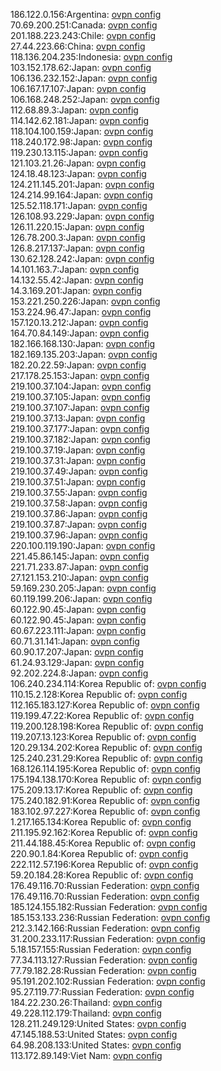 186.122.0.156:Argentina: [ovpn config](vpn/186_122_0_156.ovpn)  
70.69.200.251:Canada: [ovpn config](vpn/70_69_200_251.ovpn)  
201.188.223.243:Chile: [ovpn config](vpn/201_188_223_243.ovpn)  
27.44.223.66:China: [ovpn config](vpn/27_44_223_66.ovpn)  
118.136.204.235:Indonesia: [ovpn config](vpn/118_136_204_235.ovpn)  
103.152.178.62:Japan: [ovpn config](vpn/103_152_178_62.ovpn)  
106.136.232.152:Japan: [ovpn config](vpn/106_136_232_152.ovpn)  
106.167.17.107:Japan: [ovpn config](vpn/106_167_17_107.ovpn)  
106.168.248.252:Japan: [ovpn config](vpn/106_168_248_252.ovpn)  
112.68.89.3:Japan: [ovpn config](vpn/112_68_89_3.ovpn)  
114.142.62.181:Japan: [ovpn config](vpn/114_142_62_181.ovpn)  
118.104.100.159:Japan: [ovpn config](vpn/118_104_100_159.ovpn)  
118.240.172.98:Japan: [ovpn config](vpn/118_240_172_98.ovpn)  
119.230.13.115:Japan: [ovpn config](vpn/119_230_13_115.ovpn)  
121.103.21.26:Japan: [ovpn config](vpn/121_103_21_26.ovpn)  
124.18.48.123:Japan: [ovpn config](vpn/124_18_48_123.ovpn)  
124.211.145.201:Japan: [ovpn config](vpn/124_211_145_201.ovpn)  
124.214.99.164:Japan: [ovpn config](vpn/124_214_99_164.ovpn)  
125.52.118.171:Japan: [ovpn config](vpn/125_52_118_171.ovpn)  
126.108.93.229:Japan: [ovpn config](vpn/126_108_93_229.ovpn)  
126.11.220.15:Japan: [ovpn config](vpn/126_11_220_15.ovpn)  
126.78.200.3:Japan: [ovpn config](vpn/126_78_200_3.ovpn)  
126.8.217.137:Japan: [ovpn config](vpn/126_8_217_137.ovpn)  
130.62.128.242:Japan: [ovpn config](vpn/130_62_128_242.ovpn)  
14.101.163.7:Japan: [ovpn config](vpn/14_101_163_7.ovpn)  
14.132.55.42:Japan: [ovpn config](vpn/14_132_55_42.ovpn)  
14.3.169.201:Japan: [ovpn config](vpn/14_3_169_201.ovpn)  
153.221.250.226:Japan: [ovpn config](vpn/153_221_250_226.ovpn)  
153.224.96.47:Japan: [ovpn config](vpn/153_224_96_47.ovpn)  
157.120.13.212:Japan: [ovpn config](vpn/157_120_13_212.ovpn)  
164.70.84.149:Japan: [ovpn config](vpn/164_70_84_149.ovpn)  
182.166.168.130:Japan: [ovpn config](vpn/182_166_168_130.ovpn)  
182.169.135.203:Japan: [ovpn config](vpn/182_169_135_203.ovpn)  
182.20.22.59:Japan: [ovpn config](vpn/182_20_22_59.ovpn)  
217.178.25.153:Japan: [ovpn config](vpn/217_178_25_153.ovpn)  
219.100.37.104:Japan: [ovpn config](vpn/219_100_37_104.ovpn)  
219.100.37.105:Japan: [ovpn config](vpn/219_100_37_105.ovpn)  
219.100.37.107:Japan: [ovpn config](vpn/219_100_37_107.ovpn)  
219.100.37.13:Japan: [ovpn config](vpn/219_100_37_13.ovpn)  
219.100.37.177:Japan: [ovpn config](vpn/219_100_37_177.ovpn)  
219.100.37.182:Japan: [ovpn config](vpn/219_100_37_182.ovpn)  
219.100.37.19:Japan: [ovpn config](vpn/219_100_37_19.ovpn)  
219.100.37.31:Japan: [ovpn config](vpn/219_100_37_31.ovpn)  
219.100.37.49:Japan: [ovpn config](vpn/219_100_37_49.ovpn)  
219.100.37.51:Japan: [ovpn config](vpn/219_100_37_51.ovpn)  
219.100.37.55:Japan: [ovpn config](vpn/219_100_37_55.ovpn)  
219.100.37.58:Japan: [ovpn config](vpn/219_100_37_58.ovpn)  
219.100.37.86:Japan: [ovpn config](vpn/219_100_37_86.ovpn)  
219.100.37.87:Japan: [ovpn config](vpn/219_100_37_87.ovpn)  
219.100.37.96:Japan: [ovpn config](vpn/219_100_37_96.ovpn)  
220.100.119.190:Japan: [ovpn config](vpn/220_100_119_190.ovpn)  
221.45.86.145:Japan: [ovpn config](vpn/221_45_86_145.ovpn)  
221.71.233.87:Japan: [ovpn config](vpn/221_71_233_87.ovpn)  
27.121.153.210:Japan: [ovpn config](vpn/27_121_153_210.ovpn)  
59.169.230.205:Japan: [ovpn config](vpn/59_169_230_205.ovpn)  
60.119.199.206:Japan: [ovpn config](vpn/60_119_199_206.ovpn)  
60.122.90.45:Japan: [ovpn config](vpn/60_122_90_45.ovpn)  
60.122.90.45:Japan: [ovpn config](vpn/60_122_90_45.ovpn)  
60.67.223.111:Japan: [ovpn config](vpn/60_67_223_111.ovpn)  
60.71.31.141:Japan: [ovpn config](vpn/60_71_31_141.ovpn)  
60.90.17.207:Japan: [ovpn config](vpn/60_90_17_207.ovpn)  
61.24.93.129:Japan: [ovpn config](vpn/61_24_93_129.ovpn)  
92.202.224.8:Japan: [ovpn config](vpn/92_202_224_8.ovpn)  
106.240.234.114:Korea Republic of: [ovpn config](vpn/106_240_234_114.ovpn)  
110.15.2.128:Korea Republic of: [ovpn config](vpn/110_15_2_128.ovpn)  
112.165.183.127:Korea Republic of: [ovpn config](vpn/112_165_183_127.ovpn)  
119.199.47.22:Korea Republic of: [ovpn config](vpn/119_199_47_22.ovpn)  
119.200.128.198:Korea Republic of: [ovpn config](vpn/119_200_128_198.ovpn)  
119.207.13.123:Korea Republic of: [ovpn config](vpn/119_207_13_123.ovpn)  
120.29.134.202:Korea Republic of: [ovpn config](vpn/120_29_134_202.ovpn)  
125.240.231.29:Korea Republic of: [ovpn config](vpn/125_240_231_29.ovpn)  
168.126.114.195:Korea Republic of: [ovpn config](vpn/168_126_114_195.ovpn)  
175.194.138.170:Korea Republic of: [ovpn config](vpn/175_194_138_170.ovpn)  
175.209.13.17:Korea Republic of: [ovpn config](vpn/175_209_13_17.ovpn)  
175.240.182.91:Korea Republic of: [ovpn config](vpn/175_240_182_91.ovpn)  
183.102.97.227:Korea Republic of: [ovpn config](vpn/183_102_97_227.ovpn)  
1.217.165.134:Korea Republic of: [ovpn config](vpn/1_217_165_134.ovpn)  
211.195.92.162:Korea Republic of: [ovpn config](vpn/211_195_92_162.ovpn)  
211.44.188.45:Korea Republic of: [ovpn config](vpn/211_44_188_45.ovpn)  
220.90.1.84:Korea Republic of: [ovpn config](vpn/220_90_1_84.ovpn)  
222.112.57.196:Korea Republic of: [ovpn config](vpn/222_112_57_196.ovpn)  
59.20.184.28:Korea Republic of: [ovpn config](vpn/59_20_184_28.ovpn)  
176.49.116.70:Russian Federation: [ovpn config](vpn/176_49_116_70.ovpn)  
176.49.116.70:Russian Federation: [ovpn config](vpn/176_49_116_70.ovpn)  
185.124.155.182:Russian Federation: [ovpn config](vpn/185_124_155_182.ovpn)  
185.153.133.236:Russian Federation: [ovpn config](vpn/185_153_133_236.ovpn)  
212.3.142.166:Russian Federation: [ovpn config](vpn/212_3_142_166.ovpn)  
31.200.233.117:Russian Federation: [ovpn config](vpn/31_200_233_117.ovpn)  
5.18.157.155:Russian Federation: [ovpn config](vpn/5_18_157_155.ovpn)  
77.34.113.127:Russian Federation: [ovpn config](vpn/77_34_113_127.ovpn)  
77.79.182.28:Russian Federation: [ovpn config](vpn/77_79_182_28.ovpn)  
95.191.202.102:Russian Federation: [ovpn config](vpn/95_191_202_102.ovpn)  
95.27.119.77:Russian Federation: [ovpn config](vpn/95_27_119_77.ovpn)  
184.22.230.26:Thailand: [ovpn config](vpn/184_22_230_26.ovpn)  
49.228.112.179:Thailand: [ovpn config](vpn/49_228_112_179.ovpn)  
128.211.249.129:United States: [ovpn config](vpn/128_211_249_129.ovpn)  
47.145.188.53:United States: [ovpn config](vpn/47_145_188_53.ovpn)  
64.98.208.133:United States: [ovpn config](vpn/64_98_208_133.ovpn)  
113.172.89.149:Viet Nam: [ovpn config](vpn/113_172_89_149.ovpn)  
